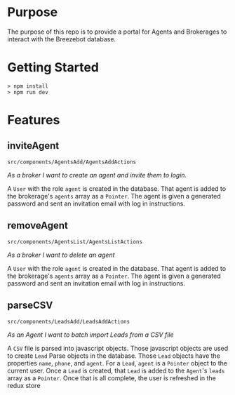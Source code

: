 # Purpose

The purpose of this repo is to provide a portal for Agents and Brokerages to interact with the Breezebot database.

# Getting Started

```
> npm install
> npm run dev
```

# Features

## inviteAgent
`src/components/AgentsAdd/AgentsAddActions`

*As a broker I want to create an agent and invite them to login.*

A `User` with the role `agent` is created in the database. That agent is added to the brokerage's `agents` array as a `Pointer`.
The agent is given a generated password and sent an invitation email with log in instructions.

## removeAgent
`src/components/AgentsList/AgentsListActions`

*As a broker I want to delete an agent*

A `User` with the role `agent` is created in the database. That agent is added to the brokerage's `agents` array as a `Pointer`.
The agent is given a generated password and sent an invitation email with log in instructions.

## parseCSV
`src/components/LeadsAdd/LeadsAddActions`

*As an Agent I want to batch import Leads from a CSV file*

A `CSV` file is parsed into javascript objects. Those javascript objects are used to create `Lead` Parse objects in the database. Those `Lead` objects have the properties `name`, `phone`, and `agent`. For a `Lead`, `agent` is a `Pointer` object to the current user. Once a `Lead` is created, that `Lead` is added to the `Agent`'s `leads` array as a `Pointer`. Once that is all complete, the user is refreshed in the redux store

